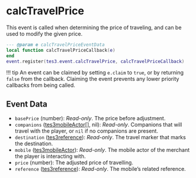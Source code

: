 <!---
	This file is autogenerated. Do not edit this file manually. Your changes will be ignored.
	More information: https://github.com/MWSE/MWSE/tree/master/docs
-->

# calcTravelPrice
<div class="search_terms" style="display: none">calctravelprice</div>

This event is called when determining the price of traveling, and can be used to modify the given price.

```lua
--- @param e calcTravelPriceEventData
local function calcTravelPriceCallback(e)
end
event.register(tes3.event.calcTravelPrice, calcTravelPriceCallback)
```

!!! tip
	An event can be claimed by setting `e.claim` to `true`, or by returning `false` from the callback. Claiming the event prevents any lower priority callbacks from being called.

## Event Data

* `basePrice` (number): *Read-only*. The price before adjustment.
* `companions` ([tes3mobileActor](../../types/tes3mobileActor)[], nil): *Read-only*. Companions that will travel with the player, or `nil` if no companions are present.
* `destination` ([tes3reference](../../types/tes3reference)): *Read-only*. The travel marker that marks the destination.
* `mobile` ([tes3mobileActor](../../types/tes3mobileActor)): *Read-only*. The mobile actor of the merchant the player is interacting with.
* `price` (number): The adjusted price of travelling.
* `reference` ([tes3reference](../../types/tes3reference)): *Read-only*. The mobile’s related reference.

